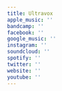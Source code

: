 ```yaml
---
title: Ultravox
apple_music: ''
bandcamp: ''
facebook: ''
google_music: ''
instagram: ''
soundcloud: ''
spotify: ''
twitter: ''
website: ''
youtube: ''
---
```

